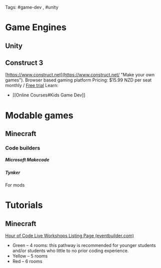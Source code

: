 Tags: #game-dev , #unity 

# Game Engines


## Unity



## Construct 3
[https://www.construct.net](https://www.construct.net/ "Make your own games").
Browser based gaming platform
Pricing: $15.99 NZD per seat monthly / [Free trial](https://www.construct.net/en/make-games/free-trial)
Learn:
- [[Online Courses#Kids Game Dev]]


# Modable games

## Minecraft

### Code builders

##### Microsoft Makecode

##### Tynker

For mods



# Tutorials

## Minecraft

[Hour of Code Live Workshops Listing Page (eventbuilder.com)](https://microsoftedu.eventbuilder.com/HourofCodeLiveWorkshops)

-   Green – 4 rooms: this pathway is recommended for younger students and/or students who little to no prior coding experience.
-   Yellow – 5 rooms 
-   Red – 6 rooms

